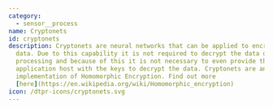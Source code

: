 ```yaml
---
category: 
  - sensor__process
name: Cryptonets
id: cryptonets
description: Cryptonets are neural networks that can be applied to encrypted
  data. Due to this capability it is not required to decrypt the data during
  processing and because of this it is not necessary to even provide the
  application host with the keys to decrypt the data. Cryptonets are an
  implementation of Homomorphic Encryption. Find out more
  [here](https://en.wikipedia.org/wiki/Homomorphic_encryption)
icon: /dtpr-icons/cryptonets.svg
---
```

